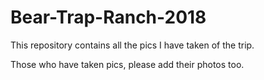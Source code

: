 # Bear-Trap-Ranch-2018

This repository contains all the pics I have taken of the trip.

Those who have taken pics, please add their photos too.
